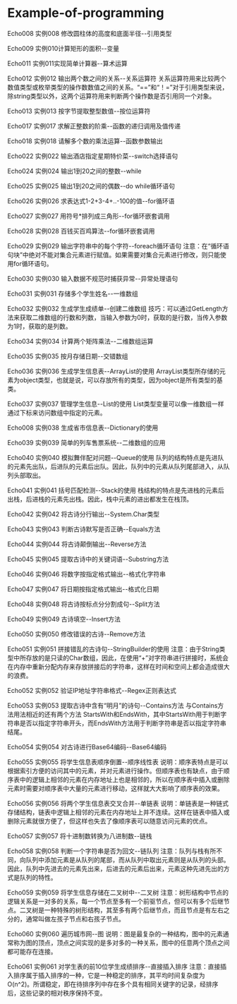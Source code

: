 ﻿# Example-of-programming

Echo008
实例008 修改圆柱体的高度和底面半径--引用类型

Echo009
实例010计算矩形的面积--变量

Echo011 
实例011实现简单计算器--算术运算


Echo012 
实例012 输出两个数之间的关系--关系运算符
关系运算符用来比较两个数值类型或枚举类型的操作数数值之间的关系。“==”和“！=”对于引用类型来说，除string类型以外，这两个运算符用来判断两个操作数是否引用同一个对象。

Echo013 
实例013 按字节提取整型数值--按位运算符

Echo017 
实例017 求解正整数的阶乘--函数的递归调用及值传递

Echo018
实例018 请解多个数的乘法运算--函数参数输出

Echo022 
实例022 输出酒店指定星期特价菜--switch选择语句

Echo024 
实例024 输出1到20之间的整数--while

Echo025 
实例025 输出1到20之间的偶数--do while循环语句

Echo026 
实例026 求表达式1-2+3-4+..-100的值--for循环语

Echo027 
实例027 用符号*排列成三角形--for循环嵌套调用

Echo028 
实例028 百钱买百鸡算法--for循环嵌套调用

Echo029 实例029 输出字符串中的每个字符--foreach循环语句
注意：在“循环语句块”中绝对不能对集合元素进行赋值。如果需要对集合元素进行修改，则只能使用for循环语句。

Echo030 
实例030 输入数据不规范时捕获异常--异常处理语句

Echo031
实例031 存储多个学生姓名--一维数组

Echo032 
实例032 生成学生成绩单--创建二维数组
技巧：可以通过GetLength方法来获取二维数组的行数和列数，当输入参数为0时，获取的是行数，当传入参数为1时，获取的是列数。

Echo034 
实例034 计算两个矩阵乘法--二维数组运算

Echo035
实例035 按月存储日期--交错数组

Echo036 
实例036 生成学生信息表--ArrayList的使用
ArrayList类型所存储的元素为object类型，也就是说，可以存放所有的类型，因为object是所有类型的基类。

Echo037 
实例037 管理学生信息--List的使用
List<T>类型变量可以像一维数组一样通过下标来访问数组中指定的元素。

Echo008 
实例038 生成省市信息表--Dictionary的使用

Echo039 
实例039 简单的列车售票系统--二维数组的应用

Echo040 
实例040 模拟舞伴配对问题--Queue的使用
队列的结构特点是先进队的元素先出队，后进队的元素后出队。因此，队列中的元素从队列尾部进入，从队列头部取出。

Echo041 
实例041 括号匹配检测--Stack的使用
栈结构的特点是先进栈的元素后出栈，后进栈的元素先出栈。因此，栈中元素的进出都发生在栈顶。

Echo042 
实例042 将古诗分行输出--System.Char类型

Echo043 
实例043 判断古诗默写是否正确--Equals方法

Echo044 
实例044 将古诗颠倒输出--Reverse方法

Echo045 
实例045 提取古诗中的关键词语--Substring方法

Echo046 
实例046 将数字按指定格式输出--格式化字符串

Echo047 
实例047 将日期按指定格式输出--格式化日期

Echo048 
实例048 将古诗按标点分分割成句--Split方法

Echo049 
实例049 古诗填空--Insert方法

Echo050 
实例050 修改错误的古诗--Remove方法

Echo051 
实例051 拼接错乱的古诗句--StringBuilder的使用
注意：由于String类型中所存放的是只读的Char数组，因此，在使用“+”对字符串进行拼接时，系统会在内存中重新分配内存来存放拼接后的字符串，这样在时间和空间上都会造成很大的浪费。

Echo052 
实例052 验证IP地址字符串格式--Regex正则表达式

Echo053 
实例053 提取古诗中含有“明月”的诗句--Contains方法
与Contains方法用法相近的还有两个方法 StartsWith和EndsWith，其中StartsWith用于判断字符串是否以指定字符串开头，而EndsWith方法用于判断字符串是否以指定字符串结尾。

Echo054 
实例054 对古诗进行Base64编码--Base64编码

Echo055 
实例055 将学生信息表顺序倒置--顺序线性表
说明：顺序表特点是可以根据索引方便的访问其中的元素，并对元素进行操作。但顺序表也有缺点，由于顺序表中的逻辑上相邻的元素在内存地址上也是相邻的，所以在顺序表中插入或删除元素时需要对顺序表中大量的元素进行移动，这样就大大影响了顺序表的效果。

Echo056 
实例056 将两个学生信息表交叉合并--单链表
说明：单链表是一种链式存储结构，链表中逻辑上相邻的元素在内存地址上并不连续。这样在链表中插入或删除元素就很方便了，但这样也失去了像顺序表可以随意访问元素的优点。

Echo057 
实例057 将十进制数转换为八进制数--链栈

Echo058 
实例058 判断一个字符串是否为回文--链队列
注意：队列与栈有所不同，向队列中添加元素是从队列的尾部，而从队列中取出元素则是从队列的头部。因此，队列中先进去的元素先出来，后进去的元素后出来，元素这种先进先出的方式是队列的特性。

Echo059 
实例059 将学生信息存储在二叉树中--二叉树
注意：树形结构中节点的逻辑关系是一对多的关系，每一个节点至多有一个前驱节点，但可以有多个后继节点。二叉树是一种特殊的树形结构，其至多有两个后继节点，而且节点是有左右之分的，通常叫做左孩子节点和右孩子节点。

Echo060 
实例060 遍历城市网--图
说明：图是最复杂的一种结构，图中的元素通常称为图的顶点，顶点之间实现的是多对多的一种关系，图中的任意两个顶点之间都可能存在连接。

Echo061 
实例061 对学生表的前10位学生成绩排序--直接插入排序
注意：直接插入排序属于插入排序的一种，它是一种稳定的排序，其平均时间复杂度为O(n^2)。所谓稳定，即在待排序列中存在多个具有相同关键字的记录，经排序后，这些记录的相对秩序保持不变。